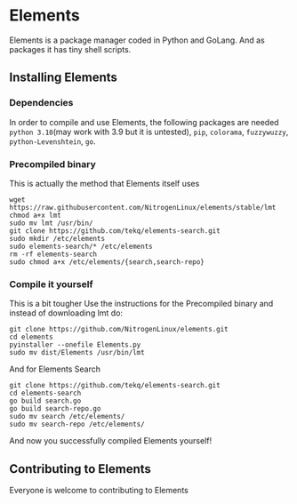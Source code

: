 # Elements
Elements is a package manager coded in Python and GoLang. And as packages it has tiny shell scripts.

## Installing Elements

### Dependencies
In order to compile and use Elements, the following packages are needed `python 3.10`(may work with 3.9 but it is untested), `pip`, `colorama`, `fuzzywuzzy`, `python-Levenshtein`, `go`.

### Precompiled binary
This is actually the method that Elements itself uses
```
wget https://raw.githubusercontent.com/NitrogenLinux/elements/stable/lmt
chmod a+x lmt
sudo mv lmt /usr/bin/
git clone https://github.com/tekq/elements-search.git
sudo mkdir /etc/elements
sudo elements-search/* /etc/elements
rm -rf elements-search
sudo chmod a+x /etc/elements/{search,search-repo}
```

### Compile it yourself
This is a bit tougher
Use the instructions for the Precompiled binary and instead of downloading lmt do:
```
git clone https://github.com/NitrogenLinux/elements.git
cd elements
pyinstaller --onefile Elements.py
sudo mv dist/Elements /usr/bin/lmt
```
And for Elements Search
```
git clone https://github.com/tekq/elements-search.git
cd elements-search
go build search.go
go build search-repo.go
sudo mv search /etc/elements/
sudo mv search-repo /etc/elements/
```

And now you successfully compiled Elements yourself!

## Contributing to Elements
Everyone is welcome to contributing to Elements
